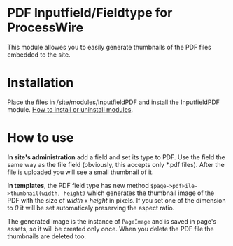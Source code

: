 PDF Inputfield/Fieldtype for ProcessWire
========================================

This module allowes you to easily generate thumbnails of the PDF files embedded to the site.

Installation
============

Place the files in /site/modules/InputfieldPDF and install the InputfieldPDF module.
[How to install or uninstall modules](http://modules.processwire.com/install-uninstall/). 

How to use
==========

**In site's administration** add a field and set its type to PDF.
Use the field the same way as the file field (obviously, this accepts only \*.pdf files).
After the file is uploaded you will see a small thumbnail of it.

**In templates**, the PDF field type has new method `$page->pdfFile->thumbnail(width, height)` which generates the thumbnail image of the PDF with the size of *width* x *height* in pixels. If you set one of the dimension to *0* it will be set automaticaly preserving the aspect ratio.

The generated image is the instance of `PageImage` and is saved in page's assets, so it will be created only once. When you delete the PDF file the thumbnails are deleted too.

